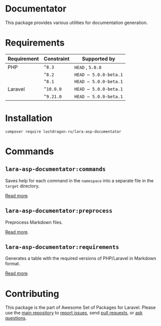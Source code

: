 # Documentator

This package provides various utilities for documentation generation.

[include:exec]: <../../dev/artisan lara-asp-documentator:requirements>
[//]: # (start: 7345502de8e33b9f2179e1d5e492a19bdc4b3d1012d77ee610aa6205dad3530b)
[//]: # (warning: Generated automatically. Do not edit.)

# Requirements

| Requirement  | Constraint          | Supported by |
|--------------|---------------------|------------------|
|  PHP  | `^8.3` |  `HEAD`  ,  `5.0.0`   |
|  | `^8.2` |   `HEAD ⋯ 5.0.0-beta.1`   |
|  | `^8.1` |   `HEAD ⋯ 5.0.0-beta.1`   |
|  Laravel  | `^10.0.0` |   `HEAD ⋯ 5.0.0-beta.1`   |
|  | `^9.21.0` |   `HEAD ⋯ 5.0.0-beta.1`   |

[//]: # (end: 7345502de8e33b9f2179e1d5e492a19bdc4b3d1012d77ee610aa6205dad3530b)

# Installation

```shell
composer require lastdragon-ru/lara-asp-documentator
```

# Commands

[include:document-list]: ./docs/commands
[//]: # (start: 3ebaa0184b7895226e3959b6e04fd7167ab4504a9e1ab3470521f38a24c1716f)
[//]: # (warning: Generated automatically. Do not edit.)

## `lara-asp-documentator:commands`

Saves help for each command in the `namespace` into a separate file in the `target` directory.

[Read more](<docs/commands/commands.md>).

## `lara-asp-documentator:preprocess`

Preprocess Markdown files.

[Read more](<docs/commands/preprocess.md>).

## `lara-asp-documentator:requirements`

Generates a table with the required versions of PHP/Laravel in Markdown format.

[Read more](<docs/commands/requirements.md>).

[//]: # (end: 3ebaa0184b7895226e3959b6e04fd7167ab4504a9e1ab3470521f38a24c1716f)

[include:file]: ../../docs/shared/Contributing.md
[//]: # (start: 0001ad9d31b5a203286c531c6880292795cb49f2074223b60ae12c6faa6c42eb)
[//]: # (warning: Generated automatically. Do not edit.)

# Contributing

This package is the part of Awesome Set of Packages for Laravel. Please use the [main repository](https://github.com/LastDragon-ru/lara-asp) to [report issues](https://github.com/LastDragon-ru/lara-asp/issues), send [pull requests](https://github.com/LastDragon-ru/lara-asp/pulls), or [ask questions](https://github.com/LastDragon-ru/lara-asp/discussions).

[//]: # (end: 0001ad9d31b5a203286c531c6880292795cb49f2074223b60ae12c6faa6c42eb)
